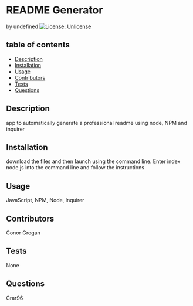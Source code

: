 # README Generator
by undefined
[![License: Unlicense](https://img.shields.io/badge/license-Unlicense-blue.svg)](http://unlicense.org/)
## table of contents
* [Description](#description)
* [Installation](#installation)
* [Usage](#usage)
* [Contributors](#contributing)
* [Tests](#tests)
* [Questions](#questions)
## Description
app to automatically generate a professional readme using node, NPM and inquirer
## Installation
download the files and then launch using the command line. Enter index node.js into the command line and follow the instructions
## Usage
JavaScript, NPM, Node, Inquirer
## Contributors
Conor Grogan
## Tests
None
## Questions
Crar96
